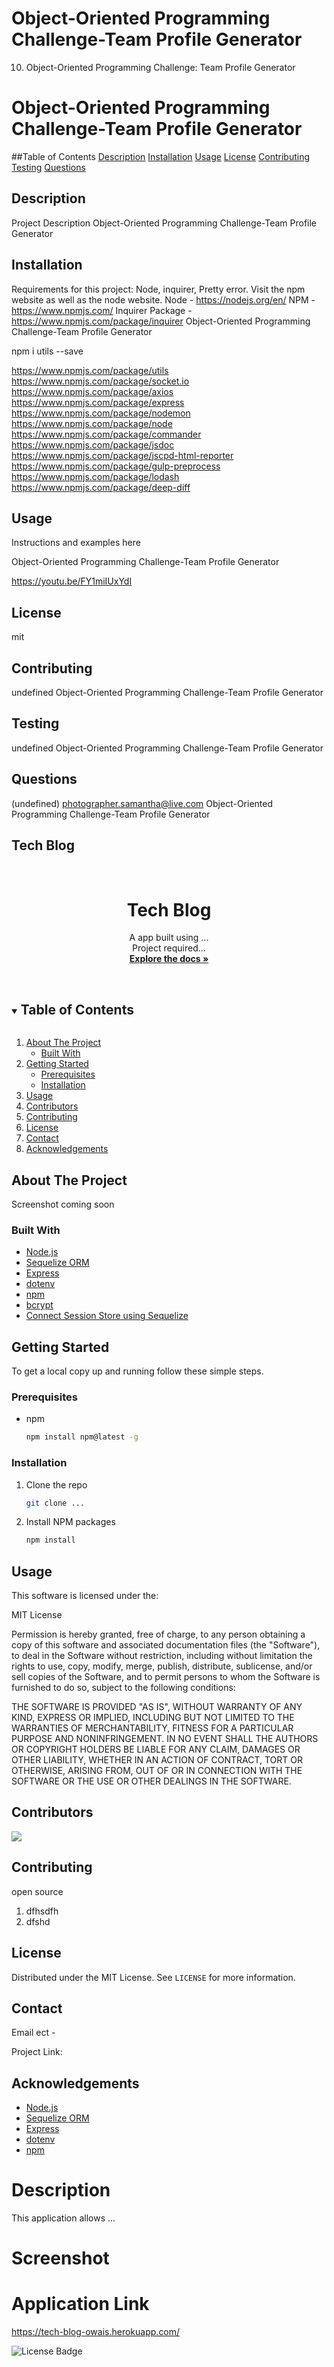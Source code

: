 # Object-Oriented Programming Challenge-Team Profile Generator
 10. Object-Oriented Programming Challenge: Team Profile Generator


# Object-Oriented Programming Challenge-Team Profile Generator
##Table of Contents 
[Description](#description)
[Installation](#installation)
[Usage](#usage)
[License](#license)
[Contributing](#contributing)
[Testing](#testing)
[Questions](#questions)
## Description 
Project Description Object-Oriented Programming Challenge-Team Profile Generator  

## Installation 
Requirements for this project: Node, inquirer, Pretty error. Visit the npm website as well as the node website. 
Node - https://nodejs.org/en/ 
NPM - https://www.npmjs.com/
Inquirer Package - https://www.npmjs.com/package/inquirer
Object-Oriented Programming Challenge-Team Profile Generator

 npm i utils --save

https://www.npmjs.com/package/utils
https://www.npmjs.com/package/socket.io
https://www.npmjs.com/package/axios
https://www.npmjs.com/package/express
https://www.npmjs.com/package/nodemon
https://www.npmjs.com/package/node
https://www.npmjs.com/package/commander
https://www.npmjs.com/package/jsdoc
https://www.npmjs.com/package/jscpd-html-reporter
https://www.npmjs.com/package/gulp-preprocess
https://www.npmjs.com/package/lodash
https://www.npmjs.com/package/deep-diff

## Usage
Instructions and examples here 

Object-Oriented Programming Challenge-Team Profile Generator

https://youtu.be/FY1miIUxYdI 

## License
mit

## Contributing
undefined Object-Oriented Programming Challenge-Team Profile Generator

## Testing
undefined Object-Oriented Programming Challenge-Team Profile Generator

## Questions 
(undefined)
photographer.samantha@live.com
Object-Oriented Programming Challenge-Team Profile Generator

## Tech Blog

<!-- PROJECT LOGO -->
<br />
<p align="center">


  <h1 align="center">Tech Blog</h1>

  <p align="center">
    A  app built using ... <br> Project required...
    <br />
    <a href="https://github.com/tyler1836/workout-tracker"><strong>Explore the docs »</strong></a>
    <br />
    <br />
    
   
   
  </p>
</p>



<!-- TABLE OF CONTENTS -->
<details open="open">
  <summary><h2 style="display: inline-block">Table of Contents</h2></summary>
  <ol>
    <li>
      <a href="#about-the-project">About The Project</a>
      <ul>
        <li><a href="#built-with">Built With</a></li>
      </ul>
    </li>
    <li>
      <a href="#getting-started">Getting Started</a>
      <ul>
        <li><a href="#prerequisites">Prerequisites</a></li>
        <li><a href="#installation">Installation</a></li>
      </ul>
    </li>
    <li><a href="#usage">Usage</a></li>
    <li><a href="#contributors">Contributors</a></li>
    <li><a href="#contributing">Contributing</a></li>
    <li><a href="#license">License</a></li>
    <li><a href="#contact">Contact</a></li>
    <li><a href="#acknowledgements">Acknowledgements</a></li>
  </ol>
</details>



<!-- ABOUT THE PROJECT -->
## About The Project

Screenshot coming soon

<!-- ![Screenshot ](public/assets/img/screenshot.png) -->



### Built With

* [Node.js](https://nodejs.dev/)
* [Sequelize ORM](https://sequelize.org/)
* [Express](https://expressjs.com/)
* [dotenv](https://www.npmjs.com/package/dotenv)
* [npm](https://www.npmjs.com/)
* [bcrypt](https://www.npmjs.com/package/bcrypt)
* [Connect Session Store using Sequelize](https://www.npmjs.com/package/connect-session-sequelize)



<!-- GETTING STARTED -->
## Getting Started

To get a local copy up and running follow these simple steps.

### Prerequisites

* npm
  ```sh
  npm install npm@latest -g
  ```

### Installation

1. Clone the repo
   ```sh
   git clone ...
   ```
2. Install NPM packages
   ```sh
   npm install
   ```



<!-- USAGE EXAMPLES -->
## Usage

This software is licensed under the:

MIT License

Permission is hereby granted, free of charge, to any person obtaining a copy
of this software and associated documentation files (the "Software"), to deal
in the Software without restriction, including without limitation the rights
to use, copy, modify, merge, publish, distribute, sublicense, and/or sell
copies of the Software, and to permit persons to whom the Software is
furnished to do so, subject to the following conditions:

THE SOFTWARE IS PROVIDED "AS IS", WITHOUT WARRANTY OF ANY KIND, EXPRESS OR
IMPLIED, INCLUDING BUT NOT LIMITED TO THE WARRANTIES OF MERCHANTABILITY,
FITNESS FOR A PARTICULAR PURPOSE AND NONINFRINGEMENT. IN NO EVENT SHALL THE
AUTHORS OR COPYRIGHT HOLDERS BE LIABLE FOR ANY CLAIM, DAMAGES OR OTHER
LIABILITY, WHETHER IN AN ACTION OF CONTRACT, TORT OR OTHERWISE, ARISING FROM,
OUT OF OR IN CONNECTION WITH THE SOFTWARE OR THE USE OR OTHER DEALINGS IN THE
SOFTWARE.


## Contributors

<a href="https://github.com/tyler1836/workout-tracker/graphs/contributors">
  <img src="https://contrib.rocks/image?repo=tyler1836/workout-tracker" />
</a>






<!-- CONTRIBUTING -->
## Contributing

 open source 

1. dfhsdfh
2. dfshd




<!-- LICENSE -->
## License

Distributed under the MIT License. See `LICENSE` for more information.



<!-- CONTACT -->
## Contact

Email ect - 

Project Link: 



<!-- ACKNOWLEDGEMENTS -->
## Acknowledgements

* [Node.js](https://nodejs.dev/)
* [Sequelize ORM](https://sequelize.org/)
* [Express](https://expressjs.com/)
* [dotenv](https://www.npmjs.com/package/dotenv)
* [npm](https://www.npmjs.com/)


# Description

This application allows ...

# Screenshot


# Application Link

https://tech-blog-owais.herokuapp.com/



![License Badge](https://img.shields.io/static/v1?label=license&message=MIT&color=brightgreen&style=for-the-badge)

